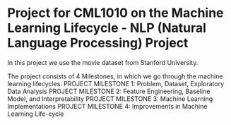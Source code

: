 # Project for CML1010 on the Machine Learning Lifecycle - NLP (Natural Language Processing) Project
In this project we use the movie dataset from Stanford University. 

The project consists of 4 Milestones, in which we go through the machine learning lifecycles. 
PROJECT MILESTONE 1:  Problem, Dataset,  Exploratory Data Analysis
PROJECT MILESTONE 2: Feature  Engineering, Baseline Model, and Interpretability
PROJECT MILESTONE 3:  Machine Learning Implementations
PROJECT MILESTONE 4:  Improvements in Machine Learning Life-cycle 
